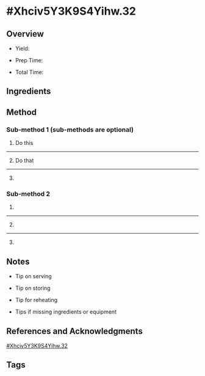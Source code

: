 # #Xhciv5Y3K9S4Yihw.32

## Overview

- Yield:

- Prep Time:

- Total Time:

## Ingredients



## Method

### Sub-method 1 (sub-methods are optional)

1. Do this
---
2. Do that
---
3.

### Sub-method 2

1.
---
2.
---
3.

## Notes

- Tip on serving

- Tip on storing

- Tip for reheating

- Tips if missing ingredients or equipment

## References and Acknowledgments

[#Xhciv5Y3K9S4Yihw.32](http://deliciouslysprinkled.com/2014/01/dark-chocolate-raspberry-pie-bars/#XHcIv5Y3K9s4YIHw.32)

## Tags


